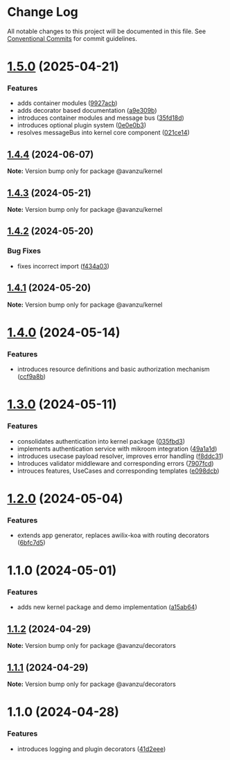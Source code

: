 # Change Log

All notable changes to this project will be documented in this file.
See [Conventional Commits](https://conventionalcommits.org) for commit guidelines.

# [1.5.0](https://github.com/avanzu/node-packages/compare/@avanzu/kernel@1.4.4...@avanzu/kernel@1.5.0) (2025-04-21)


### Features

* adds container modules ([9927acb](https://github.com/avanzu/node-packages/commit/9927acb02b73d530cf974179c0d2f3e64b630270))
* adds decorator based documentation ([a9e309b](https://github.com/avanzu/node-packages/commit/a9e309b6900a7facbc91bb2476708e7ed820ddf6))
* introduces container modules and message bus ([35fd18d](https://github.com/avanzu/node-packages/commit/35fd18d2cc0a460b63d8cf220553048c7ec7694c))
* introduces optional plugin system ([0e0e0b3](https://github.com/avanzu/node-packages/commit/0e0e0b31068d3b279b77be2d22e4041f28795f11))
* resolves messageBus into kernel core component ([021ce14](https://github.com/avanzu/node-packages/commit/021ce148d3f5af47ceea8d96a0b914cd6f222dc8))





## [1.4.4](https://github.com/avanzu/node-packages/compare/@avanzu/kernel@1.4.3...@avanzu/kernel@1.4.4) (2024-06-07)

**Note:** Version bump only for package @avanzu/kernel





## [1.4.3](https://github.com/avanzu/node-packages/compare/@avanzu/kernel@1.4.2...@avanzu/kernel@1.4.3) (2024-05-21)

**Note:** Version bump only for package @avanzu/kernel





## [1.4.2](https://github.com/avanzu/node-packages/compare/@avanzu/kernel@1.4.1...@avanzu/kernel@1.4.2) (2024-05-20)


### Bug Fixes

* fixes incorrect import ([f434a03](https://github.com/avanzu/node-packages/commit/f434a0351be45c73843d4e9656cad71d68ba3ebb))





## [1.4.1](https://github.com/avanzu/node-packages/compare/@avanzu/kernel@1.4.0...@avanzu/kernel@1.4.1) (2024-05-20)

**Note:** Version bump only for package @avanzu/kernel





# [1.4.0](https://github.com/avanzu/node-packages/compare/@avanzu/kernel@1.3.0...@avanzu/kernel@1.4.0) (2024-05-14)


### Features

* introduces resource definitions and basic authorization mechanism ([ccf9a8b](https://github.com/avanzu/node-packages/commit/ccf9a8b3f167151f3a4d88638d81dcca3c814d1b))





# [1.3.0](https://github.com/avanzu/node-packages/compare/@avanzu/kernel@1.2.0...@avanzu/kernel@1.3.0) (2024-05-11)


### Features

* consolidates authentication into kernel package ([035fbd3](https://github.com/avanzu/node-packages/commit/035fbd31e272c2572da6db8fd2f4ede84a7df2de))
* implements authentication service with mikroom integration ([49a1a1d](https://github.com/avanzu/node-packages/commit/49a1a1d733ffb4883b779ee9d14aa5334fe78159))
* introduces usecase payload resolver, improves error handling ([f8ddc31](https://github.com/avanzu/node-packages/commit/f8ddc310ab59c9e35611227dd59c268ae59e423f))
* Introduces validator middleware and corresponding errors ([7907fcd](https://github.com/avanzu/node-packages/commit/7907fcdb916da04c4ed3cd2b4d8d92967c7d6d72))
* introuces features, UseCases and corresponding templates ([e098dcb](https://github.com/avanzu/node-packages/commit/e098dcb7aba831ec40edad9982f88f0fc01487ca))





# [1.2.0](https://github.com/avanzu/node-packages/compare/@avanzu/kernel@1.1.0...@avanzu/kernel@1.2.0) (2024-05-04)


### Features

* extends app generator, replaces awilix-koa with routing decorators ([6bfc7d5](https://github.com/avanzu/node-packages/commit/6bfc7d5f396c9f41fdf318422118319c3af26208))





# 1.1.0 (2024-05-01)


### Features

* adds new kernel package and demo implementation ([a15ab64](https://github.com/avanzu/node-packages/commit/a15ab648e190fbf9d3b010601bf06845b58406aa))





## [1.1.2](https://github.com/avanzu/node-packages/compare/@avanzu/decorators@1.1.1...@avanzu/decorators@1.1.2) (2024-04-29)

**Note:** Version bump only for package @avanzu/decorators





## [1.1.1](https://github.com/avanzu/node-packages/compare/@avanzu/decorators@1.1.0...@avanzu/decorators@1.1.1) (2024-04-29)

**Note:** Version bump only for package @avanzu/decorators





# 1.1.0 (2024-04-28)


### Features

* introduces logging and plugin decorators ([41d2eee](https://github.com/avanzu/node-packages/commit/41d2eee3bd3baba5a5893810bc64c47cf6014c8c))
